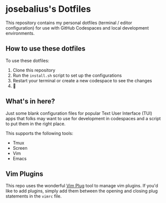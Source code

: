 # josebalius's Dotfiles

This repository contains my personal dotfiles (terminal / editor configuration) for use with GitHub Codespaces and local development environments.

## How to use these dotfiles

To use these dotfiles:

1. Clone this repository
2. Run the `install.sh` script to set up the configurations
3. Restart your terminal or create a new codespace to see the changes
4. 🍾

## What's in here?

Just some blank configuration files for popular Text User Interface (TUI) apps that folks may want to use for development in codespaces and a script to put them in the right place.

This supports the following tools:

* Tmux
* Screen
* Vim
* Emacs

## Vim Plugins

This repo uses the wonderful [Vim Plug](https://github.com/junegunn/vim-plug) tool to manage vim plugins. If you'd like to add plugins, simply add them between the opening and closing plug statements in the `vimrc` file.
